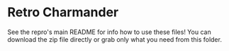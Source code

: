 # Retro Charmander
See the repro's main README for info how to use these files!
You can download the zip file directly or grab only what you need from this folder.
